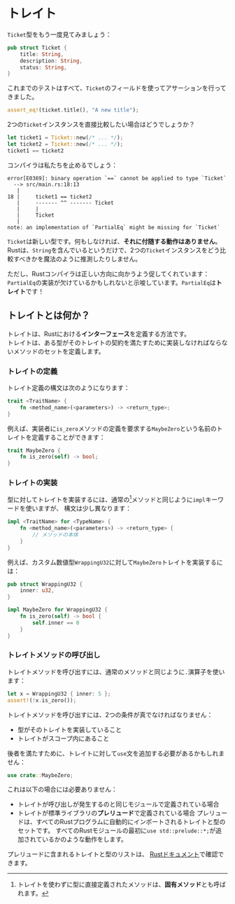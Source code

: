 # トレイト

`Ticket`型をもう一度見てみましょう：

```rust
pub struct Ticket {
    title: String,
    description: String,
    status: String,
}
```

これまでのテストはすべて、`Ticket`のフィールドを使ってアサーションを行ってきました。

```rust
assert_eq!(ticket.title(), "A new title");
```

2つの`Ticket`インスタンスを直接比較したい場合はどうでしょうか？

```rust
let ticket1 = Ticket::new(/* ... */);
let ticket2 = Ticket::new(/* ... */);
ticket1 == ticket2
```

コンパイラは私たちを止めるでしょう：

```text
error[E0369]: binary operation `==` cannot be applied to type `Ticket`
  --> src/main.rs:18:13
   |
18 |     ticket1 == ticket2
   |     ------- ^^ ------- Ticket
   |     |
   |     Ticket
   |
note: an implementation of `PartialEq` might be missing for `Ticket`
```

`Ticket`は新しい型です。何もしなければ、**それに付随する動作はありません**。\
Rustは、`String`を含んでいるというだけで、2つの`Ticket`インスタンスをどう比較すべきかを魔法のように推測したりしません。

ただし、Rustコンパイラは正しい方向に向かうよう促してくれています：`PartialEq`の実装が欠けているかもしれないと示唆しています。`PartialEq`は**トレイト**です！

## トレイトとは何か？

トレイトは、Rustにおける**インターフェース**を定義する方法です。\
トレイトは、ある型がそのトレイトの契約を満たすために実装しなければならないメソッドのセットを定義します。

### トレイトの定義

トレイト定義の構文は次のようになります：

```rust
trait <TraitName> {
    fn <method_name>(<parameters>) -> <return_type>;
}
```

例えば、実装者に`is_zero`メソッドの定義を要求する`MaybeZero`という名前のトレイトを定義することができます：

```rust
trait MaybeZero {
    fn is_zero(self) -> bool;
}
```

### トレイトの実装

型に対してトレイトを実装するには、通常の[^inherent]メソッドと同じように`impl`キーワードを使いますが、
構文は少し異なります：

```rust
impl <TraitName> for <TypeName> {
    fn <method_name>(<parameters>) -> <return_type> {
        // メソッドの本体
    }
}
```

例えば、カスタム数値型`WrappingU32`に対して`MaybeZero`トレイトを実装するには：

```rust
pub struct WrappingU32 {
    inner: u32,
}

impl MaybeZero for WrappingU32 {
    fn is_zero(self) -> bool {
        self.inner == 0
    }
}
```

### トレイトメソッドの呼び出し

トレイトメソッドを呼び出すには、通常のメソッドと同じように`.`演算子を使います：

```rust
let x = WrappingU32 { inner: 5 };
assert!(!x.is_zero());
```

トレイトメソッドを呼び出すには、2つの条件が真でなければなりません：

- 型がそのトレイトを実装していること
- トレイトがスコープ内にあること

後者を満たすために、トレイトに対して`use`文を追加する必要があるかもしれません：

```rust
use crate::MaybeZero;
```

これは以下の場合には必要ありません：

- トレイトが呼び出しが発生するのと同じモジュールで定義されている場合
- トレイトが標準ライブラリの**プレリュード**で定義されている場合
  プレリュードは、すべてのRustプログラムに自動的にインポートされるトレイトと型のセットです。
  すべてのRustモジュールの最初に`use std::prelude::*;`が追加されているかのような動作をします。

プレリュードに含まれるトレイトと型のリストは、
[Rustドキュメント](https://doc.rust-lang.org/std/prelude/index.html)で確認できます。

[^inherent]: トレイトを使わずに型に直接定義されたメソッドは、**固有メソッド**とも呼ばれます。